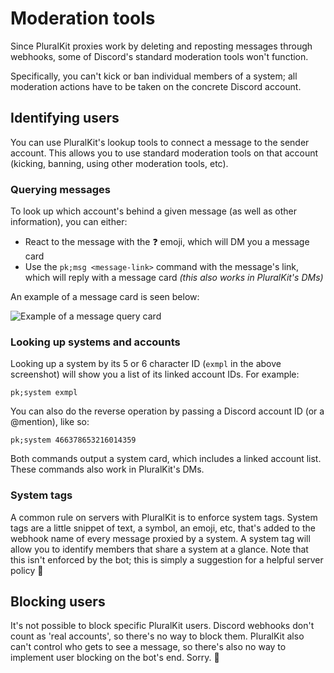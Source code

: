 # Moderation tools
Since PluralKit proxies work by deleting and reposting messages through webhooks, some of Discord's standard moderation tools won't function.

Specifically, you can't kick or ban individual members of a system; all moderation actions have to be taken on the concrete Discord account.

## Identifying users
You can use PluralKit's lookup tools to connect a message to the sender account. This allows you to use standard moderation tools on that account (kicking, banning, using other moderation tools, etc).

### Querying messages
To look up which account's behind a given message (as well as other information), you can either:

- React to the message with the :question: emoji, which will DM you a message card
- Use the `pk;msg <message-link>` command with the message's link, which will reply with a message card *(this also works in PluralKit's DMs)*

An example of a message card is seen below:

![Example of a message query card](../assets/ExampleQuery.png)

### Looking up systems and accounts
Looking up a system by its 5 or 6 character ID (`exmpl` in the above screenshot) will show you a list of its linked account IDs. For example:

    pk;system exmpl

You can also do the reverse operation by passing a Discord account ID (or a @mention), like so:

    pk;system 466378653216014359

Both commands output a system card, which includes a linked account list. These commands also work in PluralKit's DMs.

### System tags
A common rule on servers with PluralKit is to enforce system tags. System tags are a little snippet of text, a symbol, an emoji, etc, that's added to the webhook name of every message proxied by a system. A system tag will allow you to identify members that share a system at a glance. Note that this isn't enforced by the bot; this is simply a suggestion for a helpful server policy :slightly_smiling_face:

## Blocking users
It's not possible to block specific PluralKit users. Discord webhooks don't count as 'real accounts', so there's no way to block them. PluralKit also can't control who gets to see a message, so there's also no way to implement user blocking on the bot's end. Sorry. :slightly_frowning_face: